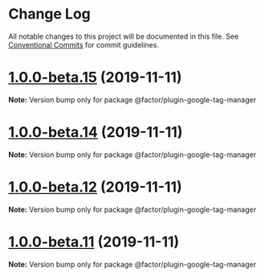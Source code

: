 # Change Log

All notable changes to this project will be documented in this file.
See [Conventional Commits](https://conventionalcommits.org) for commit guidelines.

# [1.0.0-beta.15](https://github.com/fiction-com/factor/compare/v1.0.0-beta.14...v1.0.0-beta.15) (2019-11-11)

**Note:** Version bump only for package @factor/plugin-google-tag-manager





# [1.0.0-beta.14](https://github.com/fiction-com/factor/compare/v1.0.0-beta.13...v1.0.0-beta.14) (2019-11-11)

**Note:** Version bump only for package @factor/plugin-google-tag-manager





# [1.0.0-beta.12](https://github.com/fiction-com/factor/compare/v1.0.0-beta.9...v1.0.0-beta.12) (2019-11-11)

**Note:** Version bump only for package @factor/plugin-google-tag-manager





# [1.0.0-beta.11](https://github.com/fiction-com/factor/compare/v1.0.0-beta.9...v1.0.0-beta.11) (2019-11-11)

**Note:** Version bump only for package @factor/plugin-google-tag-manager
